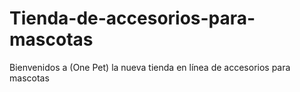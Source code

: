 # Tienda-de-accesorios-para-mascotas
Bienvenidos a (One Pet) la nueva tienda en línea de accesorios para mascotas
